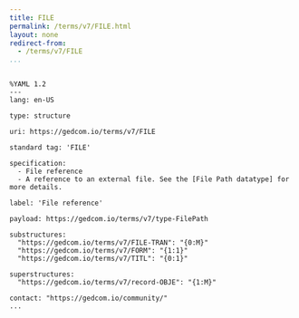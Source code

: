 ```yaml
---
title: FILE
permalink: /terms/v7/FILE.html
layout: none
redirect-from:
  - /terms/v7/FILE
...
```


```

%YAML 1.2
---
lang: en-US

type: structure

uri: https://gedcom.io/terms/v7/FILE

standard tag: 'FILE'

specification:
  - File reference
  - A reference to an external file. See the [File Path datatype] for more details.

label: 'File reference'

payload: https://gedcom.io/terms/v7/type-FilePath

substructures:
  "https://gedcom.io/terms/v7/FILE-TRAN": "{0:M}"
  "https://gedcom.io/terms/v7/FORM": "{1:1}"
  "https://gedcom.io/terms/v7/TITL": "{0:1}"

superstructures:
  "https://gedcom.io/terms/v7/record-OBJE": "{1:M}"

contact: "https://gedcom.io/community/"
...

```
